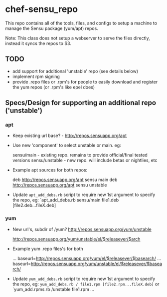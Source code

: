 chef-sensu_repo
===============

This repo contains all of the tools, files, and configs to setup a 
machine to manage the Sensu package (yum/apt) repos.

Note: This class does not setup a webserver to serve the files directly, instead it
syncs the repos to S3.


TODO
----

- add support for additional 'unstable' repo (see details below)
- implement rpm signing
- provide .repo files or .rpm's for people to easily download and register the yum
  repos (or .rpm's like epel does)



Specs/Design for supporting an additional repo ('unstable')
-----------------------------------------------------------

### apt

- Keep existing url base? - http://repos.sensuapp.org/apt

- Use new 'component' to select unstable or main. eg:

	sensu/main	- existing repo. remains to provide official/final tested versions
	sensu/unstable - new repo. will include betas or nightlies, etc

- Example apt sources for both repos:

	deb http://repos.sensuapp.org/apt sensu main
	deb http://repos.sensuapp.org/apt sensu unstable

- Update `apt_add_debs.rb` script to require new 1st argument to specify
  the repo, eg:  `apt_add_debs.rb sensu/main file1.deb [file2.deb...fileX.deb]

### yum

- New url's, subdir of /yum?  http://repos.sensuapp.org/yum/unstable

	http://repos.sensuapp.org/yum/unstable/el/$releasever/$arch

- Example yum .repo files's for both

	...
	baseurl=http://repos.sensuapp.org/yum/el/$releasever/$basearch/
	...
	baseurl=http://repos.sensuapp.org/yum/unstable/el/$releasever/$basearch/

- Update `yum_add_debs.rb` script to require new 1st argument to specify
  the repo, eg:  `yum_add_debs.rb / file1.rpm [file2.rpm...fileX.deb]` or
  `yum_add.rpms.rb /unstable file1.rpm ...
